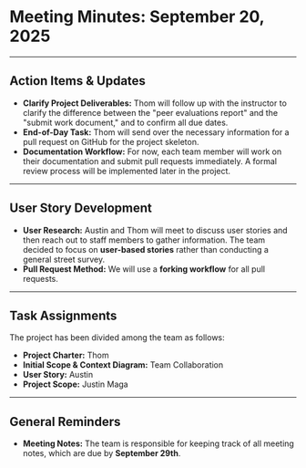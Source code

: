# Meeting Minutes: September 20, 2025

---

## Action Items & Updates

* **Clarify Project Deliverables:** Thom will follow up with the instructor to clarify the difference between the "peer evaluations report" and the "submit work document," and to confirm all due dates.
* **End-of-Day Task:** Thom will send over the necessary information for a pull request on GitHub for the project skeleton.
* **Documentation Workflow:** For now, each team member will work on their documentation and submit pull requests immediately. A formal review process will be implemented later in the project.

---

## User Story Development

* **User Research:** Austin and Thom will meet to discuss user stories and then reach out to staff members to gather information. The team decided to focus on **user-based stories** rather than conducting a general street survey.
* **Pull Request Method:** We will use a **forking workflow** for all pull requests.

---

## Task Assignments

The project has been divided among the team as follows:

* **Project Charter:** Thom
* **Initial Scope & Context Diagram:** Team Collaboration
* **User Story:** Austin
* **Project Scope:** Justin Maga

---

## General Reminders

* **Meeting Notes:** The team is responsible for keeping track of all meeting notes, which are due by **September 29th**.
